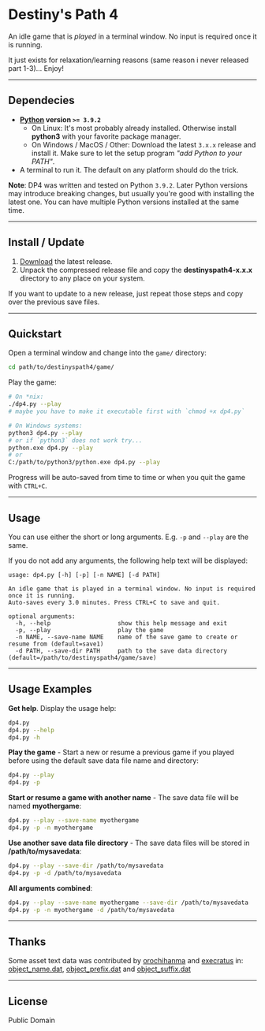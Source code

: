 # Destiny's Path 4

An idle game that is *played* in a terminal window. No input is required once it is running.

It just exists for relaxation/learning reasons (same reason i never released part 1-3)... Enjoy!

---




## Dependecies

- **[Python](https://www.python.org/downloads/) version `>= 3.9.2`**
  - On Linux: It's most probably already installed. Otherwise install **python3** with your favorite package manager.
  - On Windows / MacOS / Other: Download the latest `3.x.x` release and install it. Make sure to let the setup program *"add Python to your PATH"*.
- A terminal to run it. The default on any platform should do the trick.

**Note**: DP4 was written and tested on Python  `3.9.2`. Later Python versions may introduce breaking changes, but usually you're good with installing the latest one. You can have multiple Python versions installed at the same time.

---




## Install / Update

1. [Download](https://github.com/etrusci-org/destinyspath4/releases) the latest release.
2. Unpack the compressed release file and copy the **destinyspath4-x.x.x** directory to any place on your system.

If you want to update to a new release, just repeat those steps and copy over the previous save files.

---




## Quickstart

Open a terminal window and change into the `game/` directory:

```bash
cd path/to/destinyspath4/game/
```

Play the game:

```bash
# On *nix:
./dp4.py --play
# maybe you have to make it executable first with `chmod +x dp4.py`
```


```bash
# On Windows systems:
python3 dp4.py --play
# or if `python3` does not work try...
python.exe dp4.py --play
# or
C:/path/to/python3/python.exe dp4.py --play
```

Progress will be auto-saved from time to time or when you quit the game with `CTRL+C`.

---




## Usage

You can use either the short or long arguments. E.g. `-p` and `--play` are the same.

If you do not add any arguments, the following help text will be displayed:

```text
usage: dp4.py [-h] [-p] [-n NAME] [-d PATH]

An idle game that is played in a terminal window. No input is required once it is running. 
Auto-saves every 3.0 minutes. Press CTRL+C to save and quit.

optional arguments:
  -h, --help                   show this help message and exit
  -p, --play                   play the game
  -n NAME, --save-name NAME    name of the save game to create or resume from (default=save1)
  -d PATH, --save-dir PATH     path to the save data directory (default=/path/to/destinyspath4/game/save)
```

---




## Usage Examples

**Get help**. Display the usage help:

```bash
dp4.py
dp4.py --help
dp4.py -h
```

**Play the game** - Start a new or resume a previous game if you played before using the default save data file name and directory:

```bash
dp4.py --play
dp4.py -p
```

**Start or resume a game with another name** - The save data file will be named **myothergame**:

```bash
dp4.py --play --save-name myothergame
dp4.py -p -n myothergame
```

**Use another save data file directory** - The save data files will be stored in **/path/to/mysavedata**:

```bash
dp4.py --play --save-dir /path/to/mysavedata
dp4.py -p -d /path/to/mysavedata
```

**All arguments combined**:

```bash
dp4.py --play --save-name myothergame --save-dir /path/to/mysavedata
dp4.py -p -n myothergame -d /path/to/mysavedata
```

---




## Thanks

Some asset text data was contributed by [orochihanma](https://twitch.tv/orochihanma) and [execratus](https://twitch.tv/exe_cratus) in:
[object_name.dat](./game/asset/object_name.dat), [object_prefix.dat](./game/asset/object_prefix.dat) and [object_suffix.dat](./game/asset/object_suffix.dat)

---




## License

Public Domain
